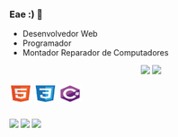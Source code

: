 ### Eae :) 👋

- Desenvolvedor Web
- Programador
- Montador Reparador de Computadores


<div align="center">
 
  <img height="150em" src="https://github-readme-stats.vercel.app/api?username=LucasAprigio&show_icons=true&theme=radical&include_all_commits=true&count_private=true%22/%3E">
  
 <img height="150em" src="https://github-readme-stats.vercel.app/api/top-langs/?username=LucasAprigio&layout=compact&langs_count=7&theme=radical">
</div> 



  <div style="display: inline_block"><br>
  <img align= "center" alt= "Rafa-HTML" height="30" width="40" src="https://raw.githubusercontent.com/devicons/devicon/master/icons/html5/html5-original.svg">
  <img align= "center" alt= "Rafa-CSS" height="30" width="40" src="https://raw.githubusercontent.com/devicons/devicon/master/icons/css3/css3-original.svg">
 <img align= "center" alt= "Rafa-csharp" height="30" width="40" src="https://raw.githubusercontent.com/devicons/devicon/master/icons/csharp/csharp-original.svg">
 

  ## 

 <div> 
<a href="https://instagram.com/_lczn" target="_blank"><img src="https://img.shields.io/badge/Instagram-E4405F?style=for-the-badge&logo=instagram&logoColor=white" target="_blank"></a> 
<a href = "mailto:lucasaprigio335@gmail.com" target="_blank" ><img src="https://img.shields.io/badge/Gmail-D14836?style=for-the-badge&logo=gmail&logoColor=white" target="_blank"></a>
<a href="https://www.linkedin.com/in/lucas-aprigio-9a8aa3217/" target="_blank">
 <img src="https://img.shields.io/badge/LinkedIn-0077B5?style=for-the-badge&logo=linkedin&logoColor=white" target="_blank"></a> 
<div>

 
